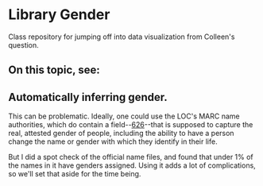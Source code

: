 # Library Gender

Class repository for jumping off into data visualization from Colleen's question.

## On this topic, see:



## Automatically inferring gender.

This can be problematic. Ideally, one could use the LOC's MARC name
authorities, which do contain a
field--[626](http://www.loc.gov/marc/changes-rda-626.html)--that is
supposed to capture the real, attested gender of people, including the
ability to have a person change the name or gender with which they
identify in their life.

But I did a spot check of the official name files, and found that
under 1% of the names in it have genders assigned. Using it adds a lot
of complications, so we'll set that aside for the time being.
